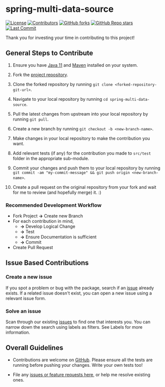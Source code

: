 # spring-multi-data-source

[![License](https://img.shields.io/github/license/dhi13man/spring-multi-data-source)](https://github.com/Dhi13man/spring-multi-data-source/blob/main/LICENSE)
[![Contributors](https://img.shields.io/github/contributors-anon/dhi13man/spring-multi-data-source?style=flat)](https://github.com/Dhi13man/spring-multi-data-source/graphs/contributors)
[![GitHub forks](https://img.shields.io/github/forks/dhi13man/spring-multi-data-source?style=social)](https://github.com/Dhi13man/spring-multi-data-source/network/members)
[![GitHub Repo stars](https://img.shields.io/github/stars/dhi13man/spring-multi-data-source?style=social)](https://github.com/Dhi13man/spring-multi-data-source)
[![Last Commit](https://img.shields.io/github/last-commit/dhi13man/spring-multi-data-source)](https://github.com/Dhi13man/spring-multi-data-source/commits/main)

Thank you for investing your time in contributing to this project!

## General Steps to Contribute

1. Ensure you have [Java 11](https://www.oracle.com/java/technologies/javase-jdk11-downloads.html)
   and [Maven](https://maven.apache.org/download.cgi) installed on your system.

2. Fork the [project repository](https://github.com/Dhi13man/spring-multi-data-source/).

3. Clone the forked repository by running `git clone <forked-repository-git-url>`.

4. Navigate to your local repository by running `cd spring-multi-data-source`.

5. Pull the latest changes from upstream into your local repository by running `git pull`.

6. Create a new branch by running `git checkout -b <new-branch-name>`.

7. Make changes in your local repository to make the contribution you want.

8. Add relevant tests (if any) for the contribution you made to `src/test` folder in the appropriate
   sub-module.

9. Commit your changes and push them to your local repository by
   running `git commit -am "my-commit-message" && git push origin <new-branch-name>`.

10. Create a pull request on the original repository from your fork and wait for me to review (and
    hopefully merge) it. :)

### Recommended Development Workflow

- Fork Project **->** Create new Branch
- For each contribution in mind,
    - **->** Develop Logical Change
    - **->** Test
    - **->** Ensure Documentation is sufficient
    - **->** Commit
- Create Pull Request

## Issue Based Contributions

### Create a new issue

If you spot a problem or bug with the package, search if
an [issue](https://www.github.com/dhi13man/spring-multi-data-source/issues/) already exists. If a
related issue doesn't exist, you can open a new issue using a relevant issue form.

### Solve an issue

Scan through our existing [issues](https://www.github.com/dhi13man/spring-multi-data-source/issues/)
to find one that interests you. You can narrow down the search using labels as filters. See Labels
for more information.

## Overall Guidelines

- Contributions are welcome on [GitHub](https://www.github.com/dhi13man/spring-multi-data-source/).
  Please ensure all the tests are running before pushing your changes. Write your own tests too!

- File
  any [issues or feature requests here,](https://www.github.com/dhi13man/spring-multi-data-source/issues/)
  or help me resolve existing ones.
